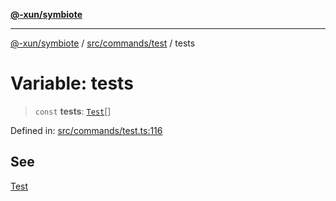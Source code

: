 [**@-xun/symbiote**](../../../../README.md)

***

[@-xun/symbiote](../../../../README.md) / [src/commands/test](../README.md) / tests

# Variable: tests

> `const` **tests**: [`Test`](../enumerations/Test.md)[]

Defined in: [src/commands/test.ts:116](https://github.com/Xunnamius/symbiote/blob/559506ed93a747d618979a74bc2b1db446959ba9/src/commands/test.ts#L116)

## See

[Test](../enumerations/Test.md)
